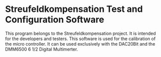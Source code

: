 # Streufeldkompensation Test and Configuration Software

This program belongs to the Streufeldkompensation project. It is intended for the developers and testers. This software is used for the calibration of the micro controller. It can be used exclusively with the DAC20Bit and the DMM6500 6 1/2 Digital Multimerter. 
